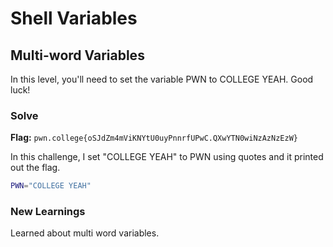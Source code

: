 # Shell Variables

## Multi-word Variables
In this level, you'll need to set the variable PWN to COLLEGE YEAH. Good luck!

### Solve
**Flag:** `pwn.college{oSJdZm4mViKNYtU0uyPnnrfUPwC.QXwYTN0wiNzAzNzEzW}`

In this challenge, I set "COLLEGE YEAH" to PWN using quotes and it printed out the flag.

```bash
PWN="COLLEGE YEAH"
```

### New Learnings
Learned about multi word variables.
